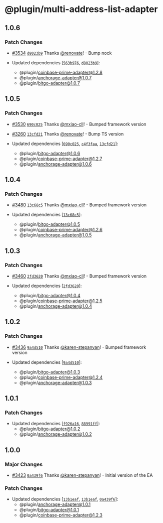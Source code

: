 # @plugin/multi-address-list-adapter

## 1.0.6

### Patch Changes

- [#3534](https://github.com/goplugin/external-adapters-js/pull/3534) [`d8023b9`](https://github.com/goplugin/external-adapters-js/commit/d8023b911fd37ccdc2b41788b072fb9c875fff31) Thanks [@renovate](https://github.com/apps/renovate)! - Bump nock

- Updated dependencies [[`563b976`](https://github.com/goplugin/external-adapters-js/commit/563b976bd699a28e42120fdbcf730a1d4b5c2db5), [`d8023b9`](https://github.com/goplugin/external-adapters-js/commit/d8023b911fd37ccdc2b41788b072fb9c875fff31)]:
  - @plugin/coinbase-prime-adapter@1.2.8
  - @plugin/anchorage-adapter@1.0.7
  - @plugin/bitgo-adapter@1.0.7

## 1.0.5

### Patch Changes

- [#3530](https://github.com/goplugin/external-adapters-js/pull/3530) [`690c025`](https://github.com/goplugin/external-adapters-js/commit/690c025c0a3e0863679418d26dc41c8b662978d8) Thanks [@mxiao-cll](https://github.com/mxiao-cll)! - Bumped framework version

- [#3260](https://github.com/goplugin/external-adapters-js/pull/3260) [`13cfd21`](https://github.com/goplugin/external-adapters-js/commit/13cfd215dcbd14c31f173bd874da36d636434627) Thanks [@renovate](https://github.com/apps/renovate)! - Bump TS version

- Updated dependencies [[`690c025`](https://github.com/goplugin/external-adapters-js/commit/690c025c0a3e0863679418d26dc41c8b662978d8), [`c4f3faa`](https://github.com/goplugin/external-adapters-js/commit/c4f3faab64277b24d4ab0f612da85cadea85987f), [`13cfd21`](https://github.com/goplugin/external-adapters-js/commit/13cfd215dcbd14c31f173bd874da36d636434627)]:
  - @plugin/bitgo-adapter@1.0.6
  - @plugin/coinbase-prime-adapter@1.2.7
  - @plugin/anchorage-adapter@1.0.6

## 1.0.4

### Patch Changes

- [#3480](https://github.com/goplugin/external-adapters-js/pull/3480) [`13c68c5`](https://github.com/goplugin/external-adapters-js/commit/13c68c550cd0131940c41eb28d2f257d68d6312c) Thanks [@mxiao-cll](https://github.com/mxiao-cll)! - Bumped framework version

- Updated dependencies [[`13c68c5`](https://github.com/goplugin/external-adapters-js/commit/13c68c550cd0131940c41eb28d2f257d68d6312c)]:
  - @plugin/bitgo-adapter@1.0.5
  - @plugin/coinbase-prime-adapter@1.2.6
  - @plugin/anchorage-adapter@1.0.5

## 1.0.3

### Patch Changes

- [#3460](https://github.com/goplugin/external-adapters-js/pull/3460) [`2fd3620`](https://github.com/goplugin/external-adapters-js/commit/2fd362051a0b8f9b1c0c564ade41780fcf9f379b) Thanks [@mxiao-cll](https://github.com/mxiao-cll)! - Bumped framework version

- Updated dependencies [[`2fd3620`](https://github.com/goplugin/external-adapters-js/commit/2fd362051a0b8f9b1c0c564ade41780fcf9f379b)]:
  - @plugin/bitgo-adapter@1.0.4
  - @plugin/coinbase-prime-adapter@1.2.5
  - @plugin/anchorage-adapter@1.0.4

## 1.0.2

### Patch Changes

- [#3436](https://github.com/goplugin/external-adapters-js/pull/3436) [`9a4d510`](https://github.com/goplugin/external-adapters-js/commit/9a4d510dff13669760a91738dbe7df524f077483) Thanks [@karen-stepanyan](https://github.com/karen-stepanyan)! - Bumped framework version

- Updated dependencies [[`9a4d510`](https://github.com/goplugin/external-adapters-js/commit/9a4d510dff13669760a91738dbe7df524f077483)]:
  - @plugin/bitgo-adapter@1.0.3
  - @plugin/coinbase-prime-adapter@1.2.4
  - @plugin/anchorage-adapter@1.0.3

## 1.0.1

### Patch Changes

- Updated dependencies [[`f926a16`](https://github.com/goplugin/external-adapters-js/commit/f926a16639efcacfbba051d2faca3e83a254cbb8), [`88991ff`](https://github.com/goplugin/external-adapters-js/commit/88991ff3964c055ab31feb85153a612775782a07)]:
  - @plugin/bitgo-adapter@1.0.2
  - @plugin/anchorage-adapter@1.0.2

## 1.0.0

### Major Changes

- [#3423](https://github.com/goplugin/external-adapters-js/pull/3423) [`0a439f6`](https://github.com/goplugin/external-adapters-js/commit/0a439f6d8c9d34c5455f633a3f2456bda6a35d0c) Thanks [@karen-stepanyan](https://github.com/karen-stepanyan)! - Initial version of the EA

### Patch Changes

- Updated dependencies [[`13b1eaf`](https://github.com/goplugin/external-adapters-js/commit/13b1eaf30342000c9fd1af88507d5c8f5b229739), [`13b1eaf`](https://github.com/goplugin/external-adapters-js/commit/13b1eaf30342000c9fd1af88507d5c8f5b229739), [`0a439f6`](https://github.com/goplugin/external-adapters-js/commit/0a439f6d8c9d34c5455f633a3f2456bda6a35d0c)]:
  - @plugin/anchorage-adapter@1.0.1
  - @plugin/bitgo-adapter@1.0.1
  - @plugin/coinbase-prime-adapter@1.2.3
